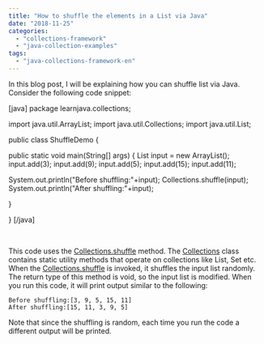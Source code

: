 ```yaml
---
title: "How to shuffle the elements in a List via Java"
date: "2018-11-25"
categories: 
  - "collections-framework"
  - "java-collection-examples"
tags: 
  - "java-collections-framework-en"
---
```


In this blog post, I will be explaining how you can shuffle list via Java.  Consider the following code snippet:

\[java\] package learnjava.collections;

import java.util.ArrayList; import java.util.Collections; import java.util.List;

public class ShuffleDemo {

public static void main(String\[\] args) { List<Integer> input = new ArrayList<Integer>(); input.add(3); input.add(9); input.add(5); input.add(15); input.add(11);

System.out.println("Before shuffling:"+input); Collections.shuffle(input); System.out.println("After shuffling:"+input);

}

} \[/java\]

 

This code uses the [Collections.shuffle](https://docs.oracle.com/javase/8/docs/api/java/util/Collections.html#shuffle-java.util.List-) method. The [Collections](https://docs.oracle.com/javase/8/docs/api/java/util/Collections.html) class contains static utility methods that operate on collections like List, Set etc.  When the [Collections.shuffle](https://docs.oracle.com/javase/8/docs/api/java/util/Collections.html#shuffle-java.util.List-) is invoked, it shuffles the input list randomly. The return type of this method is void, so the input list is modified. When you run this code, it will print output similar to the following:

```
Before shuffling:[3, 9, 5, 15, 11]
After shuffling:[15, 11, 3, 9, 5]
```

Note that since the shuffling is random, each time you run the code a different output will be printed.
